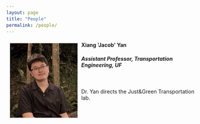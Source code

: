 ```yaml
---
layout: page
title: "People"
permalink: /people/
---
```




<img align="left" height="200" src="https://github.com/jacobyan0/jacobyan0.github.io/raw/master/images/photos/Yan.jpg" style="vertical-align:middle;margin:10px 10px"> 

#### Xiang 'Jacob' Yan
##### Assistant Professor, Transportation Engineering, UF

&nbsp;

Dr. Yan directs the Just&Green Transportation lab.
